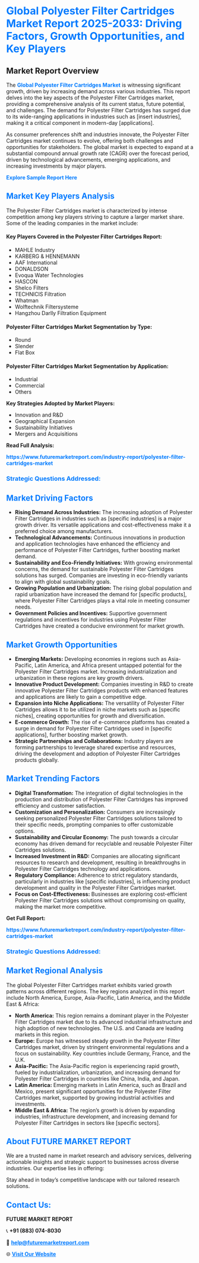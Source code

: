 <h1 style="color: #007BFF;">Global Polyester Filter Cartridges Market Report 2025-2033: Driving Factors, Growth Opportunities, and Key Players</h1>

<section id="overview">
<h2>Market Report Overview</h2>
<p>The <a href="https://www.futuremarketreport.com/industry-report/polyester-filter-cartridges-market" style="color: #007BFF; text-decoration: none;"><strong>Global Polyester Filter Cartridges Market</strong></a> is witnessing significant growth, driven by increasing demand across various industries. This report delves into the key aspects of the Polyester Filter Cartridges market, providing a comprehensive analysis of its current status, future potential, and challenges. The demand for Polyester Filter Cartridges has surged due to its wide-ranging applications in industries such as [insert industries], making it a critical component in modern-day [applications].</p>
<p>As consumer preferences shift and industries innovate, the Polyester Filter Cartridges market continues to evolve, offering both challenges and opportunities for stakeholders. The global market is expected to expand at a substantial compound annual growth rate (CAGR) over the forecast period, driven by technological advancements, emerging applications, and increasing investments by major players.</p>
</section>

<section id="overview">
<p><a href="https://www.futuremarketreport.com/request-sample/reportId=52559" style="color: #007BFF; text-decoration: none;"><strong>Explore Sample Report Here</strong></a></p>
</section>

<section id="key-players">
<h2 style="color: #007BFF;">Market Key Players Analysis</h2>
<p>The Polyester Filter Cartridges market is characterized by intense competition among key players striving to capture a larger market share. Some of the leading companies in the market include:</p>
<h4>Key Players Covered in the Polyester Filter Cartridges Report:</h4>
<ul><li>MAHLE Industry</li><li>KARBERG &amp; HENNEMANN</li><li>AAF International</li><li>DONALDSON</li><li>Evoqua Water Technologies</li><li>HASCON</li><li>Shelco Filters</li><li>TECHNICIS Filtration</li><li>Whatman</li><li>Wolftechnik Filtersysteme</li><li>Hangzhou Darlly Filtration Equipment</li></ul>
<h4>Polyester Filter Cartridges Market Segmentation by Type:</h4>
<ul><li>Round</li><li>Slender</li><li>Flat Box</li></ul>

<h4>Polyester Filter Cartridges Market Segmentation by Application:</h4>
<ul><li>Industrial</li><li>Commercial</li><li>Others</li></ul>
<p><strong>Key Strategies Adopted by Market Players:</strong></p>
<ul>
<li>Innovation and R&D</li>
<li>Geographical Expansion</li>
<li>Sustainability Initiatives</li>
<li>Mergers and Acquisitions</li>
</ul>
</section>

<section>
<p><strong>Read Full Analysis: </strong></p><a href="https://www.futuremarketreport.com/industry-report/polyester-filter-cartridges-market" style="color: #007BFF; text-decoration: none;"><strong>https://www.futuremarketreport.com/industry-report/polyester-filter-cartridges-market</strong></a>
<h3 style="color: #007BFF;">Strategic Questions Addressed:</h3>
</section>

<section id="driving-factors">
<h2 style="color: #007BFF;">Market Driving Factors</h2>
<ul>
<li><strong>Rising Demand Across Industries:</strong> The increasing adoption of Polyester Filter Cartridges in industries such as [specific industries] is a major growth driver. Its versatile applications and cost-effectiveness make it a preferred choice among manufacturers.</li>
<li><strong>Technological Advancements:</strong> Continuous innovations in production and application technologies have enhanced the efficiency and performance of Polyester Filter Cartridges, further boosting market demand.</li>
<li><strong>Sustainability and Eco-Friendly Initiatives:</strong> With growing environmental concerns, the demand for sustainable Polyester Filter Cartridges solutions has surged. Companies are investing in eco-friendly variants to align with global sustainability goals.</li>
<li><strong>Growing Population and Urbanization:</strong> The rising global population and rapid urbanization have increased the demand for [specific products], where Polyester Filter Cartridges plays a vital role in meeting consumer needs.</li>
<li><strong>Government Policies and Incentives:</strong> Supportive government regulations and incentives for industries using Polyester Filter Cartridges have created a conducive environment for market growth.</li>
</ul>
</section>

<section id="growth-opportunities">
<h2 style="color: #007BFF;">Market Growth Opportunities</h2>
<ul>
<li><strong>Emerging Markets:</strong> Developing economies in regions such as Asia-Pacific, Latin America, and Africa present untapped potential for the Polyester Filter Cartridges market. Increasing industrialization and urbanization in these regions are key growth drivers.</li>
<li><strong>Innovative Product Development:</strong> Companies investing in R&D to create innovative Polyester Filter Cartridges products with enhanced features and applications are likely to gain a competitive edge.</li>
<li><strong>Expansion into Niche Applications:</strong> The versatility of Polyester Filter Cartridges allows it to be utilized in niche markets such as [specific niches], creating opportunities for growth and diversification.</li>
<li><strong>E-commerce Growth:</strong> The rise of e-commerce platforms has created a surge in demand for Polyester Filter Cartridges used in [specific applications], further boosting market growth.</li>
<li><strong>Strategic Partnerships and Collaborations:</strong> Industry players are forming partnerships to leverage shared expertise and resources, driving the development and adoption of Polyester Filter Cartridges products globally.</li>
</ul>
</section>

<section id="trending-factors">
<h2 style="color: #007BFF;">Market Trending Factors</h2>
<ul>
<li><strong>Digital Transformation:</strong> The integration of digital technologies in the production and distribution of Polyester Filter Cartridges has improved efficiency and customer satisfaction.</li>
<li><strong>Customization and Personalization:</strong> Consumers are increasingly seeking personalized Polyester Filter Cartridges solutions tailored to their specific needs, prompting companies to offer customizable options.</li>
<li><strong>Sustainability and Circular Economy:</strong> The push towards a circular economy has driven demand for recyclable and reusable Polyester Filter Cartridges solutions.</li>
<li><strong>Increased Investment in R&D:</strong> Companies are allocating significant resources to research and development, resulting in breakthroughs in Polyester Filter Cartridges technology and applications.</li>
<li><strong>Regulatory Compliance:</strong> Adherence to strict regulatory standards, particularly in industries like [specific industries], is influencing product development and quality in the Polyester Filter Cartridges market.</li>
<li><strong>Focus on Cost-Effectiveness:</strong> Businesses are exploring cost-efficient Polyester Filter Cartridges solutions without compromising on quality, making the market more competitive.</li>
</ul>
</section>

<section>
<p><strong>Get Full Report: </strong></p><a href="https://www.futuremarketreport.com/industry-report/polyester-filter-cartridges-market" style="color: #007BFF; text-decoration: none;"><strong>https://www.futuremarketreport.com/industry-report/polyester-filter-cartridges-market</strong></a>
<h3 style="color: #007BFF;">Strategic Questions Addressed:</h3>
</section>


<section id="regional-analysis">
<h2 style="color: #007BFF;">Market Regional Analysis</h2>
<p>The global Polyester Filter Cartridges market exhibits varied growth patterns across different regions. The key regions analyzed in this report include North America, Europe, Asia-Pacific, Latin America, and the Middle East & Africa:</p>
<ul>
<li><strong>North America:</strong> This region remains a dominant player in the Polyester Filter Cartridges market due to its advanced industrial infrastructure and high adoption of new technologies. The U.S. and Canada are leading markets in this region.</li>
<li><strong>Europe:</strong> Europe has witnessed steady growth in the Polyester Filter Cartridges market, driven by stringent environmental regulations and a focus on sustainability. Key countries include Germany, France, and the U.K.</li>
<li><strong>Asia-Pacific:</strong> The Asia-Pacific region is experiencing rapid growth, fueled by industrialization, urbanization, and increasing demand for Polyester Filter Cartridges in countries like China, India, and Japan.</li>
<li><strong>Latin America:</strong> Emerging markets in Latin America, such as Brazil and Mexico, present significant opportunities for the Polyester Filter Cartridges market, supported by growing industrial activities and investments.</li>
<li><strong>Middle East & Africa:</strong> The region’s growth is driven by expanding industries, infrastructure development, and increasing demand for Polyester Filter Cartridges in sectors like [specific sectors].</li>
</ul>
</section>

<footer>
<h2 style="color: #007BFF;">About FUTURE MARKET REPORT</h2>
<p>We are a trusted name in market research and advisory services, delivering actionable insights and strategic support to businesses across diverse industries. Our expertise lies in offering:</p>

<p>Stay ahead in today’s competitive landscape with our tailored research solutions.</p>

<h2 style="color: #007BFF;">Contact Us:</h2>
<p><strong>FUTURE MARKET REPORT</strong></p>
<p>📞 <strong>+91 (883) 074-8030</strong></p>
<p>📧 <strong><a href="mailto:help@futuremarketreport.com" style="color: #007BFF;">help@futuremarketreport.com</a></strong></p>
<p>🌐 <strong><a href="https://www.futuremarketreport.com/" style="color: #007BFF;">Visit Our Website</a></strong></p>
</footer>
